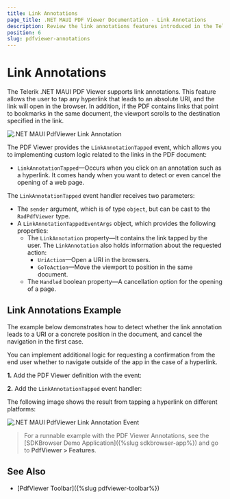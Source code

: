 ```yaml
---
title: Link Annotations
page_title: .NET MAUI PDF Viewer Documentation - Link Annotations
description: Review the link annotations features introduced in the Telerik .NET MAUI PDF Viewer control.
position: 6
slug: pdfviewer-annotations
---
```


# Link Annotations

The Telerik .NET MAUI PDF Viewer supports link annotations. This feature allows the user to tap any hyperlink that leads to an absolute URI, and the link will open in the browser. In addition, if the PDF contains links that point to bookmarks in the same document, the viewport scrolls to the destination specified in the link.

![.NET MAUI PdfViewer Link Annotation](images/pdfviewer-link-annotations.png)

The PDF Viewer provides the `LinkAnnotationTapped` event, which allows you to implementing custom logic related to the links in the PDF document:

* `LinkAnnotationTapped`&mdash;Occurs when you click on an annotation such as a hyperlink. It comes handy when you want to detect or even cancel the opening of a web page. 

The `LinkAnnotationTapped` event handler receives two parameters:
* The `sender` argument, which is of type `object`, but can be cast to the `RadPdfViewer` type.
* A `LinkAnnotationTappedEventArgs` object, which provides the following properties:
	* The `LinkAnnotation` property&mdash;It contains the link tapped by the user. The `LinkAnnotation` also holds information about the requested action:
		* `UriAction`&mdash;Open a URI in the browsers. 
		* `GoToAction`&mdash;Move the viewport to position in the same document.
	* The `Handled` boolean property&mdash;A cancellation option for the opening of a page. 

## Link Annotations Example

The example below demonstrates how to detect whether the link annotation leads to a URI or a concrete position in the document, and cancel the navigation in the first case. 

You can implement additional logic for requesting a confirmation from the end user whether to navigate outside of the app in the case of a hyperlink.

**1.** Add the PDF Viewer definition with the event:

<snippet id='pdfviewer-features-annotations-xaml' />

**2.** Add the `LinkAnnotationTapped` event handler:

<snippet id='pdfviewer-annotations-event' />

The following image shows the result from tapping a hyperlink on different platforms:

![.NET MAUI PdfViewer Link Annotation Event](images/pdfviewer-link-annotationsevent.png)

> For a runnable example with the PDF Viewer Annotations, see the [SDKBrowser Demo Application]({%slug sdkbrowser-app%}) and go to **PdfViewer > Features**.

## See Also

- [PdfViewer Toolbar]({%slug pdfviewer-toolbar%})
